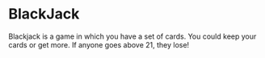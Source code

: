 # BlackJack
Blackjack is a game in which you have a set of cards. You could keep your cards or get more. If anyone goes above 21, they lose!
